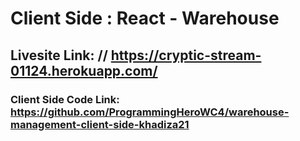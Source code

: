# Client Side : React - Warehouse
## Livesite Link: // https://cryptic-stream-01124.herokuapp.com/
### Client Side Code Link: https://github.com/ProgrammingHeroWC4/warehouse-management-client-side-khadiza21
<!-- cd ..\..\Windows -->
<!-- cd Artrugrul\M-11\backendDatabaseIntegrate\m-70-warehouser-react-node-mongo\warehouser-react-node-mongo-server -->